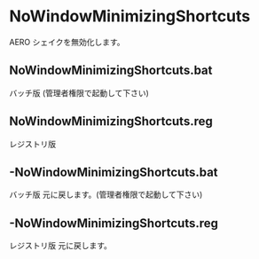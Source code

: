 # NoWindowMinimizingShortcuts
AERO シェイクを無効化します。

## NoWindowMinimizingShortcuts.bat
バッチ版 (管理者権限で起動して下さい)

## NoWindowMinimizingShortcuts.reg
レジストリ版

## -NoWindowMinimizingShortcuts.bat
バッチ版 元に戻します。(管理者権限で起動して下さい)

## -NoWindowMinimizingShortcuts.reg
レジストリ版 元に戻します。
